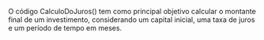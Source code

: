 O código CalculoDoJuros() tem como principal objetivo calcular o montante final de um investimento, considerando um capital inicial, uma taxa de juros e um período de tempo em meses.
